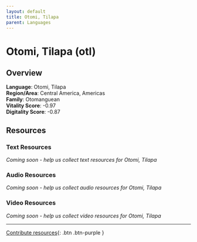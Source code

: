 ```yaml
---
layout: default
title: Otomi, Tilapa
parent: Languages
---
```


# Otomi, Tilapa (otl)

## Overview

**Language**: Otomi, Tilapa  
**Region/Area**: Central America, Americas  
**Family**: Otomanguean  
**Vitality Score**: -0.97  
**Digitality Score**: -0.87  

## Resources

### Text Resources
*Coming soon - help us collect text resources for Otomi, Tilapa*

### Audio Resources
*Coming soon - help us collect audio resources for Otomi, Tilapa*

### Video Resources
*Coming soon - help us collect video resources for Otomi, Tilapa*

---

[Contribute resources](https://fairtrain.github.io/){: .btn .btn-purple }

